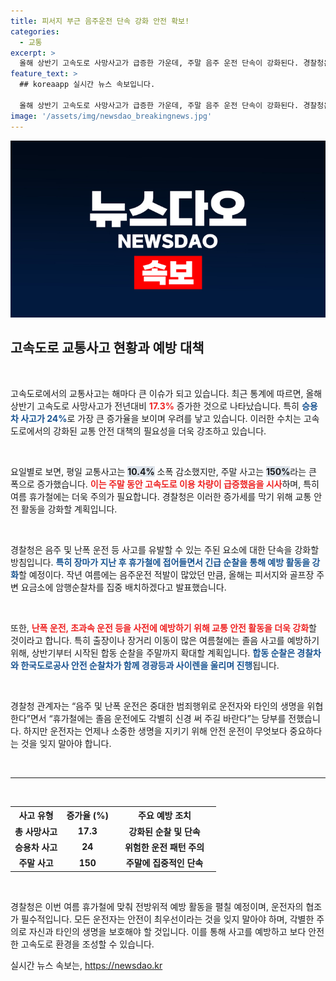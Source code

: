 ```yaml
---
title: 피서지 부근 음주운전 단속 강화 안전 확보!
categories:
  - 교통
excerpt: >
  올해 상반기 고속도로 사망사고가 급증한 가운데, 주말 음주 운전 단속이 강화된다. 경찰청은 경부고속도로에서의 순찰과 불시 단속을 통해 교통 안전을 확보할 계획이다. 안전한 여름 휴가를 위해 주의하세요!
feature_text: >
  ## koreaapp 실시간 뉴스 속보입니다.

  올해 상반기 고속도로 사망사고가 급증한 가운데, 주말 음주 운전 단속이 강화된다. 경찰청은 경부고속도로에서의 순찰과 불시 단속을 통해 교통 안전을 확보할 계획이다. 안전한 여름 휴가를 위해 주의하세요!
image: '/assets/img/newsdao_breakingnews.jpg'
---
```


<p><img src="/assets/img/newsdao_breakingnews.jpg" alt="koreaapp 속보" /></p>

<h2 data-ke-size="size26">고속도로 교통사고 현황과 예방 대책</h2>

<p data-ke-size="size16">&nbsp;</p>

<p>고속도로에서의 교통사고는 해마다 큰 이슈가 되고 있습니다. 최근 통계에 따르면, 올해 상반기 고속도로 사망사고가 전년대비 <b><span style="color: #ee2323;">17.3%</span></b> 증가한 것으로 나타났습니다. 특히 <b><span style="color: #1a5490;">승용차 사고가 24%</b></span>로 가장 큰 증가율을 보이며 우려를 낳고 있습니다. 이러한 수치는 고속도로에서의 강화된 교통 안전 대책의 필요성을 더욱 강조하고 있습니다.</p>

<p data-ke-size="size16">&nbsp;</p>

<p>요일별로 보면, 평일 교통사고는 <b><span style="background-color: #21538527;">10.4%</span></b> 소폭 감소했지만, 주말 사고는 <b><span style="background-color: #21538527;">150%</span></b>라는 큰 폭으로 증가했습니다. <b><span style="color: #ee2323;">이는 주말 동안 고속도로 이용 차량이 급증했음을 시사</span></b>하며, 특히 여름 휴가철에는 더욱 주의가 필요합니다. 경찰청은 이러한 증가세를 막기 위해 교통 안전 활동을 강화할 계획입니다.</p>

<p data-ke-size="size16">&nbsp;</p>

<p>경찰청은 음주 및 난폭 운전 등 사고를 유발할 수 있는 주된 요소에 대한 단속을 강화할 방침입니다. <b><span style="color: #1a5490;">특히 장마가 지난 후 휴가철에 접어들면서 긴급 순찰을 통해 예방 활동을 강화</b></span>할 예정이다. 작년 여름에는 음주운전 적발이 많았던 만큼, 올해는 피서지와 골프장 주변 요금소에 암행순찰차를 집중 배치하겠다고 발표했습니다.</p>

<p data-ke-size="size16">&nbsp;</p>

<p>또한, <b><span style="color: #ee2323;">난폭 운전, 초과속 운전 등을 사전에 예방하기 위해 교통 안전 활동을 더욱 강화</span></b>할 것이라고 합니다. 특히 출장이나 장거리 이동이 많은 여름철에는 졸음 사고를 예방하기 위해, 상반기부터 시작된 합동 순찰을 주말까지 확대할 계획입니다. <b><span style="color: #1a5490;">합동 순찰은 경찰차와 한국도로공사 안전 순찰차가 함께 경광등과 사이렌을 울리며 진행</b></span>됩니다.</p>

<p data-ke-size="size16">&nbsp;</p>

<p>경찰청 관계자는 “음주 및 난폭 운전은 중대한 범죄행위로 운전자와 타인의 생명을 위협한다”면서 “휴가철에는 졸음 운전에도 각별히 신경 써 주길 바란다”는 당부를 전했습니다. 하지만 운전자는 언제나 소중한 생명을 지키기 위해 안전 운전이 무엇보다 중요하다는 것을 잊지 말아야 합니다.</p>

<p data-ke-size="size16">&nbsp;</p>

<hr>

<p data-ke-size="size16">&nbsp;</p>

<table style="width: 100%; border-collapse: collapse;">
  <tr>
    <th style="text-align: center; width: 25%;"><b>사고 유형</b></th>
    <th style="text-align: center; width: 25%;"><b>증가율 (%)</b></th>
    <th style="text-align: center; width: 50%;"><b>주요 예방 조치</b></th>
  </tr>
  <tr>
    <td style="text-align: center; height: 17px;"><b>총 사망사고</b></td>
    <td style="text-align: center; height: 17px;"><b>17.3</b></td>
    <td style="text-align: center; height: 17px;"><b>강화된 순찰 및 단속</b></td>
  </tr>
  <tr>
    <td style="text-align: center; height: 17px;"><b>승용차 사고</b></td>
    <td style="text-align: center; height: 17px;"><b>24</b></td>
    <td style="text-align: center; height: 17px;"><b>위험한 운전 패턴 주의</b></td>
  </tr>
  <tr>
    <td style="text-align: center; height: 17px;"><b>주말 사고</b></td>
    <td style="text-align: center; height: 17px;"><b>150</b></td>
    <td style="text-align: center; height: 17px;"><b>주말에 집중적인 단속</b></td>
  </tr>
</table>

<p data-ke-size="size16">&nbsp;</p>

<p>경찰청은 이번 여름 휴가철에 맞춰 전방위적 예방 활동을 펼칠 예정이며, 운전자의 협조가 필수적입니다. 모든 운전자는 안전이 최우선이라는 것을 잊지 말아야 하며, 각별한 주의로 자신과 타인의 생명을 보호해야 할 것입니다. 이를 통해 사고를 예방하고 보다 안전한 고속도로 환경을 조성할 수 있습니다.</p>
실시간 뉴스 속보는, <a href="https://newsdao.kr" rel="dofollow">https://newsdao.kr</a>


